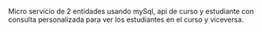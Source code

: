Micro servicio de 2 entidades usando mySql, api de curso y estudiante con consulta personalizada para ver los estudiantes en el curso y viceversa.
